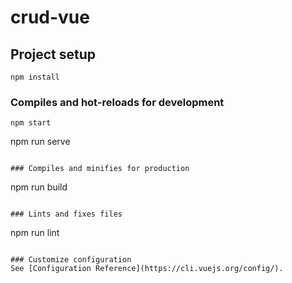 # crud-vue

## Project setup
```
npm install
```

### Compiles and hot-reloads for development
```
npm start
```
npm run serve
```

### Compiles and minifies for production
```
npm run build
```

### Lints and fixes files
```
npm run lint
```

### Customize configuration
See [Configuration Reference](https://cli.vuejs.org/config/).
